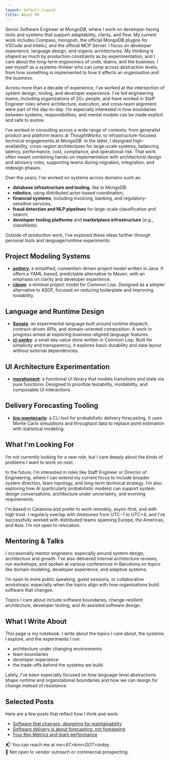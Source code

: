 ```yaml
---
layout: default.liquid
title: About Me
---
```


Senior Software Engineer at _MongoDB_, where I work on developer-facing tools and systems that support adaptability, clarity, and flow. My current work includes Compass, mongosh, the official MongoDB plugins for VSCode and IntelliJ, and the official MCP Server. I focus on developer experience, language design, and organic architectures. My thinking is shaped as much by production constraints as by experimentation, and I care about the long-term ergonomics of code, teams, and the business. I see myself as a systems-thinker who can jump across abstraction levels, from how something is implemented to how it affects an organisation and the business.

Across more than a decade of experience, I’ve worked at the intersection of system design, tooling, and developer experience. I’ve led engineering teams, including organizations of 20+ people, and have worked in Staff Engineer roles where architecture, execution, and cross-team alignment were part of the day-to-day. I’m especially interested in how boundaries between systems, responsibilities, and mental models can be made explicit and safe to evolve.

I’ve worked in consulting across a wide range of contexts: from generalist product and platform teams at _ThoughtWorks_, to infrastructure-focused technical engagements at _MongoDB_. In the latter, I designed high-availability, cross-region architectures for large-scale systems, balancing latency, performance, cost, compliance, and operational risk. That work often meant combining hands-on implementation with architectural design and advisory roles, supporting teams during migration, integration, and redesign phases.

Over the years, I've worked on systems across domains such as:
- **database infrastructure and tooling**, like in MongoDB.
- **robotics**, using distributed actor-based coordination;
- **financial systems**, including invoicing, banking, and regulatory-sensitive services;
- **fraud detection and NLP pipelines** for large-scale classification and search;
- **developer tooling platforms** and **marketplace infrastructure** (e.g., classifieds).

Outside of production work, I’ve explored these ideas further through personal tools and language/runtime experiments:

## Project Modeling Systems
- [**pottery**](https://github.com/kmruiz/pottery): a simplified, convention-driven project model written in Java. It offers a YAML-based, predictable alternative to Maven, with an emphasis on clarity and developer experience.
- [**clpom**](https://github.com/kmruiz/clpom): a minimal project model for Common Lisp. Designed as a simpler alternative to ASDF, focused on reducing boilerplate and improving toolability.

## Language and Runtime Design
- [**Sonata**](https://github.com/kmruiz/sonata): an experimental language built around runtime dispatch, contract-driven APIs, and domain-oriented composition. A work in progress aimed at exploring business-aligned language features.
- [**cl-sonkv**](https://github.com/kmruiz/cl-sonkv): a small key-value store written in Common Lisp. Built for simplicity and transparency, it explores basic durability and data layout without external dependencies.

## UI Architecture Experimentation
- [**morphonent**](https://github.com/kmruiz/morphonent): a functional UI library that models transitions and state via pure functions. Designed to prioritize testability, moldability, and composable UI interactions.

## Delivery Forecasting Tooling
- [**jira-montecarlo**](https://github.com/kmruiz/jira-montecarlo): a CLI tool for probabilistic delivery forecasting. It uses Monte Carlo simulations and throughput data to replace point estimation with statistical modeling.

## What I'm Looking For

I’m not currently looking for a new role, but I care deeply about the kinds of problems I want to work on next.

In the future, I’m interested in roles like Staff Engineer or Director of Engineering, where I can extend my current focus to include broader system direction, team topology, and long-term technical strategy. I’m also exploring how AI (particularly probabilistic models) can support system design conversations, architecture under uncertainty, and evolving requirements.

I'm based in Catalonia and prefer to work remotely, async-first, and with high trust. I regularly overlap with timezones from UTC−1 to UTC+4, and I’ve successfully worked with distributed teams spanning Europe, the Americas, and Asia. I’m not open to relocation.

## Mentoring & Talks

I occasionally mentor engineers: especially around system design, architecture and growth. I’ve also delivered internal architecture reviews, run workshops, and spoken at various conferences in Barcelona on topics like domain modeling, developer experience, and adaptive systems.

I’m open to more public speaking, guest sessions, or collaborative workshops: especially when the topics align with how organisations build software that changes.

Topics I care about include software boundaries, change-resilient architecture, developer tooling, and AI-assisted software design.

## What I Write About

This page is my notebook. I write about the topics I care about, the systems I explore, and the experiments I run:

* architecture under changing environments
* team boundaries
* developer experience
* the trade-offs behind the systems we build

Lately, I’ve been especially focused on how language-level abstractions shape runtime and organizational boundaries and how we can design for change instead of resistance.

## Selected Posts

Here are a few posts that reflect how I think and work:

* [Software that changes, designing for maintainability](/posts/2025-05-04-software-that-changes.html)
* [Software delivery is about forecasting, not foreseeing](/posts/2025-03-31-forecasting.html)
* [Four Key Metrics and team performance](/posts/2020-04-05-4km-and-team-performance.html)

📬 You can reach me at _me&lt;AT&gt;kmr&lt;DOT&gt;today_.  
🚫 Not open to vendor outreach or commercial prospecting.
